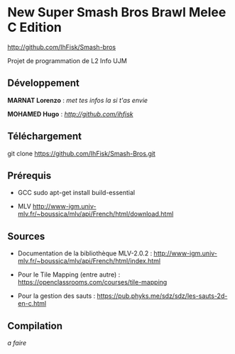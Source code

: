 # New Super Smash Bros Brawl Melee C Edition
http://github.com/IhFisk/Smash-bros

Projet de programmation de L2 Info UJM

## Développement
**MARNAT Lorenzo** : *met tes infos la si t'as envie*

**MOHAMED Hugo** : *http://github.com/ihfisk*

## Téléchargement
git clone https://github.com/IhFisk/Smash-Bros.git

## Prérequis
- GCC
  sudo apt-get install build-essential

- MLV
  http://www-igm.univ-mlv.fr/~boussica/mlv/api/French/html/download.html

## Sources
- Documentation de la bibliothèque MLV-2.0.2 :
  http://www-igm.univ-mlv.fr/~boussica/mlv/api/French/html/index.html

- Pour le Tile Mapping (entre autre) :
  https://openclassrooms.com/courses/tile-mapping

- Pour la gestion des sauts :
  https://pub.phyks.me/sdz/sdz/les-sauts-2d-en-c.html

## Compilation
*a faire*
